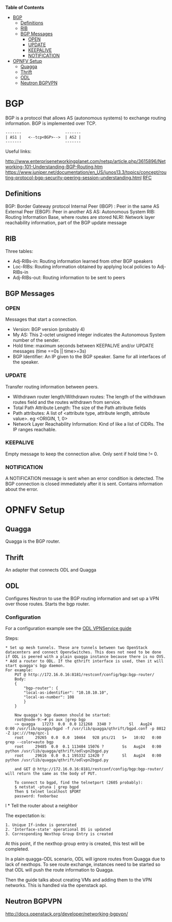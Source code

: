 <!-- markdown-toc start - Don't edit this section. Run M-x markdown-toc-generate-toc again -->
**Table of Contents**

- [BGP](#bgp)
    - [Definitions](#definitions)
    - [RIB](#rib)
    - [BGP Messages](#bgp-messages)
        - [OPEN](#open)
        - [UPDATE](#update)
        - [KEEPALIVE](#keepalive)
        - [NOTIFICATION](#notification)
- [OPNFV Setup](#opnfv-setup)
    - [Quagga](#quagga)
    - [Thrift](#thrift)
    - [ODL](#odl)
    - [Neutron BGPVPN](#neutron-bgpvpn)

<!-- markdown-toc end -->
# BGP

BGP is a protocol that allows AS (autonomous systems) to exchange routing information.
BGP is implemented over TCP.

    -------                   -------
    | AS1 |   <--tcp<BGP>-->  | AS2 |
    -------                   -------

Useful links:

http://www.enterprisenetworkingplanet.com/netsp/article.php/3615896/Networking-101-Understanding-BGP-Routing.htm
https://www.juniper.net/documentation/en_US/junos13.3/topics/concept/routing-protocol-bgp-security-peering-session-understanding.html
[RFC](https://tools.ietf.org/html/rfc4271)

## Definitions

BGP: Border Gateway protocol
Internal Peer (IBGP) : Peer in the same AS
External Peer (EBGP): Peer in another AS
AS: Autonomous System
RIB: Routing Information Base, where routes are stored
NLRI: Network layer reachability information, part of the BGP update message

## RIB ##

Three tables:
  * Adj-RIBs-in: Routing information learned from other BGP speakers
  * Loc-RIBs: Routing information obtained by applying local policies to Adj-RIBs-in
  * Adj-RIBs-out: Routing information to be sent to peers

## BGP Messages ##

### OPEN ###

Messages that start a connection.

  * Version: BGP version (probably 4)
  * My AS: This 2-octet unsigned integer indicates the Autonomous System
           number of the sender.
  * Hold time: maximum seconds between KEEPALIVE and/or UPDATE messages (time ==0s || time>=3s)
  * BGP Identifier: An IP given to the BGP speaker. Same for all interfaces of the speaker.


### UPDATE ###

Transfer routing information between peers.

  * Withdrawn router length/Withdrawn routes: The length of the withdrawn routes field and the routes withdrawn from service.
  * Total Path Attribute Length: The size of the Path attribute fields
  * Path attributes: A list of <attribute type, attribute length, attribute value>. eg <ORIGIN, 1, 0>
  * Network Layer Reachability Information: Kind of like a list of CIDRs. The IP ranges reachable.

### KEEPALIVE ###

Empty message to keep the connection alive. Only sent if hold time != 0.

### NOTIFICATION ###

   A NOTIFICATION message is sent when an error condition is detected.
   The BGP connection is closed immediately after it is sent.
   Contains information about the error.

# OPNFV Setup #

## Quagga ##

Quagga is the BGP router.

## Thrift ##

An adapter that connects ODL and Quagga

## ODL ##

Configures Neutron to use the BGP routing information and set up a VPN over those routes.
Starts the bgp router.

### Configuration ###

For a configuration example see the [ODL VPNService guide](https://wiki.opendaylight.org/view/Vpnservice:Beryllium_User_Guide)


Steps:

    * Set up mesh tunnels. These are tunnels between two OpenStack datacenters and connect OpenvSwitches. This does not need to be done if ODL is peered with a plain quagga instance because there is no OVS.
    * Add a router to ODL. If the qthrift interface is used, then it will start quagga's bgp daemon.
    For example:
        PUT @ http://172.16.0.16:8181/restconf/config/bgp:bgp-router/
        Body:
        {
            "bgp-router": {
            "local-as-identifier": "10.10.10.10",
            "local-as-number": 108
            }
        }

        Now quagga's bgp daemon should be started:
        root@node-9:~# ps aux |grep bgp
        ~> quagga   17273  0.0  0.0 121268  3340 ?        Sl   Aug24   0:00 /usr/lib/quagga/bgpd -f /usr/lib/quagga/qthrift/bgpd.conf -p 8012 -Z ipc:///tmp/qzc-1
        root     29265  0.0  0.0  10464   928 pts/21   S+   10:02   0:00 grep --color=auto bgp
        root     29485  0.0  0.1 113404 15076 ?        Ss   Aug24   0:00 python /usr/lib/quagga/qthrift/odlvpn2bgpd.py
        root     29616  0.0  0.1 195332 12420 ?        Sl   Aug24   0:00 python /usr/lib/quagga/qthrift/odlvpn2bgpd.py

        and GET @ http://172.16.0.16:8181/restconf/config/bgp:bgp-router/ will return the same as the body of PUT.

        To connect to bgpd, find the telnetport (2605 probably):
        $ netstat -ptuna | grep bgpd
        Then $ telnet localhost $PORT
        password: foobarbaz

l
    * Tell the router about a neighbor

The expectation is:

    1. Unique If-index is generated
    2. 'Interface-state' operational DS is updated
    3. Corresponding Nexthop Group Entry is created

At this point, if the nexthop group entry is created, this test will be completed.

In a plain quagga-ODL scenario, ODL will ignore routes from Quagga due to lack of nexthops. To see route exchange, instances need to be started so that ODL will push the route information to Quagga.

Then the guide talks about creating VMs and adding them to the VPN networks. This is handled via the openstack api.


## Neutron BGPVPN ##

http://docs.openstack.org/developer/networking-bgpvpn/
